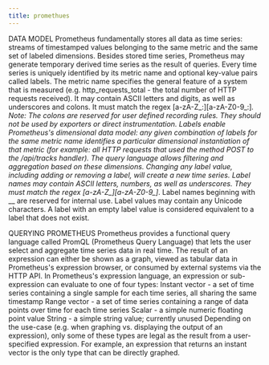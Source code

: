 ```yaml
---
title: promethues
---
```


DATA MODEL
Prometheus fundamentally stores all data as time series: streams of timestamped values belonging to the same metric and the same set of labeled dimensions. Besides stored time series, Prometheus may generate temporary derived time series as the result of queries.
Every time series is uniquely identified by its metric name and optional key-value pairs called labels. The metric name specifies the general feature of a system that is measured (e.g. http_requests_total - the total number of HTTP requests received). It may contain ASCII letters and digits, as well as underscores and colons. It must match the regex [a-zA-Z_:][a-zA-Z0-9_:]*. Note: The colons are reserved for user defined recording rules. They should not be used by exporters or direct instrumentation. Labels enable Prometheus's dimensional data model: any given combination of labels for the same metric name identifies a particular dimensional instantiation of that metric (for example: all HTTP requests that used the method POST to the /api/tracks handler). The query language allows filtering and aggregation based on these dimensions. Changing any label value, including adding or removing a label, will create a new time series. Label names may contain ASCII letters, numbers, as well as underscores. They must match the regex [a-zA-Z_][a-zA-Z0-9_]*. Label names beginning with __ are reserved for internal use. Label values may contain any Unicode characters. A label with an empty label value is considered equivalent to a label that does not exist.

QUERYING PROMETHEUS
Prometheus provides a functional query language called PromQL (Prometheus Query Language) that lets the user select and aggregate time series data in real time. The result of an expression can either be shown as a graph, viewed as tabular data in Prometheus's expression browser, or consumed by external systems via the HTTP API.
In Prometheus's expression language, an expression or sub-expression can evaluate to one of four types: Instant vector - a set of time series containing a single sample for each time series, all sharing the same timestamp Range vector - a set of time series containing a range of data points over time for each time series Scalar - a simple numeric floating point value String - a simple string value; currently unused Depending on the use-case (e.g. when graphing vs. displaying the output of an expression), only some of these types are legal as the result from a user-specified expression. For example, an expression that returns an instant vector is the only type that can be directly graphed.
